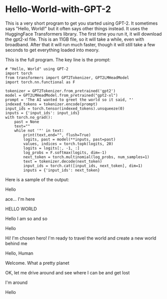 # Hello-World-with-GPT-2
This is a very short program to get you started using GPT-2. It sometimes says "Hello, World!" but it often says other things instead.
It uses the HuggingFace Transformers library. The first time you run it, it will download the gpt2-xl file. This is an 11GB file, so it will take a while, even with broadband. After that it will run much faster, though it will still take a few seconds to get everything loaded into meory.

This is the full program. The key line is the prompt:

    # "Hello, World" using GPT-2
    import torch
    from transformers import GPT2Tokenizer, GPT2LMHeadModel
    import torch.nn.functional as F

    tokenizer = GPT2Tokenizer.from_pretrained('gpt2')
    model = GPT2LMHeadModel.from_pretrained("gpt2-xl")
    prompt = 'The AI wanted to greet the world so it said, "'
    indexed_tokens = tokenizer.encode(prompt)
    input_ids = torch.tensor(indexed_tokens).unsqueeze(0)
    inputs = {'input_ids': input_ids}    
    with torch.no_grad():
        past = None
        text=""
        while not '"' in text:
            print(text,end="", flush=True)
            logits, past = model(**inputs, past=past)    
            values, indices = torch.topk(logits, 20)
            logits = logits[:, -1, :]
            log_probs = F.softmax(logits, dim=-1)
            next_token = torch.multinomial(log_probs, num_samples=1)
            text = tokenizer.decode(next_token)
            input_ids = torch.cat([input_ids, next_token], dim=1)
            inputs = {'input_ids': next_token}

Here is a sample of the output:

Hello

ace... I'm here

HELLO WORLD

Hello I am so and so

Hello

Hi! I'm chosen hero! I'm ready to travel the world and create a new world behind me

Hello, Human

Welcome. What a pretty planet

OK, let me drive around and see where I can be and get lost

I'm around

Hello

